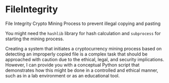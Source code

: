 # FileIntegrity
File Integrity Crypto Mining Process to prevent illegal copying and pasting

You might need the `hashlib` library for hash calculation and `subprocess` for starting the mining process.

Creating a system that initiates a cryptocurrency mining process based on detecting an improperly copied file is a complex task that should be approached with caution due to the ethical, legal, and security implications. However, I can provide you with a conceptual Python script that demonstrates how this might be done in a controlled and ethical manner, such as in a lab environment or as an educational tool.

